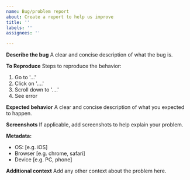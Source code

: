 ```yaml
---
name: Bug/problem report
about: Create a report to help us improve
title: ''
labels: ''
assignees: ''

---
```


**Describe the bug**
A clear and concise description of what the bug is.

**To Reproduce**
Steps to reproduce the behavior:
1. Go to '...'
2. Click on '....'
3. Scroll down to '....'
4. See error

**Expected behavior**
A clear and concise description of what you expected to happen.

**Screenshots**
If applicable, add screenshots to help explain your problem.

**Metadata:**
 - OS: [e.g. iOS]
 - Browser [e.g. chrome, safari]
 - Device [e.g. PC, phone]

**Additional context**
Add any other context about the problem here.
